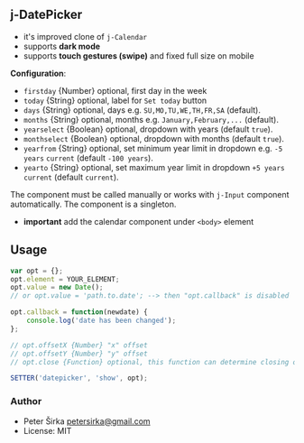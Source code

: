 ## j-DatePicker

- it's improved clone of `j-Calendar`
- supports __dark mode__
- supports __touch gestures (swipe)__ and fixed full size on mobile

__Configuration__:

- `firstday` {Number} optional, first day in the week
- `today` {String} optional, label for `Set today` button
- `days` {String} optional, days e.g. `SU,MO,TU,WE,TH,FR,SA` (default).
- `months` {String} optional, months e.g. `January,February,...` (default).
- `yearselect` {Boolean} optional, dropdown with years (default `true`).
- `monthselect` {Boolean} optional, dropdown with months (default `true`).
- `yearfrom` {String} optional, set minimum year limit in dropdown e.g. `-5 years` `current`  (default `-100 years`).
- `yearto` {String} optional, set maximum year limit in dropdown  `+5 years` `current` (default `current`).

The component must be called manually or works with `j-Input` component automatically. The component is a singleton.

- __important__ add the calendar component under `<body>` element

## Usage

```javascript
var opt = {};
opt.element = YOUR_ELEMENT;
opt.value = new Date();
// or opt.value = 'path.to.date'; --> then "opt.callback" is disabled

opt.callback = function(newdate) {
	console.log('date has been changed');
};

// opt.offsetX {Number} "x" offset
// opt.offsetY {Number} "y" offset
// opt.close {Function} optional, this function can determine closing of DatePicker

SETTER('datepicker', 'show', opt);
```

### Author

- Peter Širka <petersirka@gmail.com>
- License: MIT
